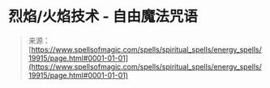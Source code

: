 <!--yml

category: 未分类

date: 2024-06-12 19:02:18

-->

# 烈焰/火焰技术 - 自由魔法咒语

> 来源：[https://www.spellsofmagic.com/spells/spiritual_spells/energy_spells/19915/page.html#0001-01-01](https://www.spellsofmagic.com/spells/spiritual_spells/energy_spells/19915/page.html#0001-01-01)
